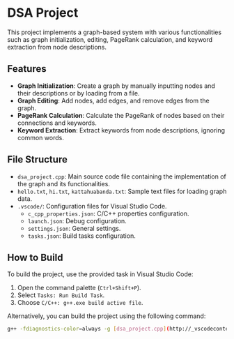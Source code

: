 # DSA Project

This project implements a graph-based system with various functionalities such as graph initialization, editing, PageRank calculation, and keyword extraction from node descriptions.

## Features

- **Graph Initialization**: Create a graph by manually inputting nodes and their descriptions or by loading from a file.
- **Graph Editing**: Add nodes, add edges, and remove edges from the graph.
- **PageRank Calculation**: Calculate the PageRank of nodes based on their connections and keywords.
- **Keyword Extraction**: Extract keywords from node descriptions, ignoring common words.

## File Structure

- `dsa_project.cpp`: Main source code file containing the implementation of the graph and its functionalities.
- `hello.txt`, `hi.txt`, `kattahuabanda.txt`: Sample text files for loading graph data.
- `.vscode/`: Configuration files for Visual Studio Code.
  - `c_cpp_properties.json`: C/C++ properties configuration.
  - `launch.json`: Debug configuration.
  - `settings.json`: General settings.
  - `tasks.json`: Build tasks configuration.

## How to Build

To build the project, use the provided task in Visual Studio Code:

1. Open the command palette (`Ctrl+Shift+P`).
2. Select `Tasks: Run Build Task`.
3. Choose `C/C++: g++.exe build active file`.

Alternatively, you can build the project using the following command:

```sh
g++ -fdiagnostics-color=always -g [dsa_project.cpp](http://_vscodecontentref_/1) -o [dsa_project.exe](http://_vscodecontentref_/2)
